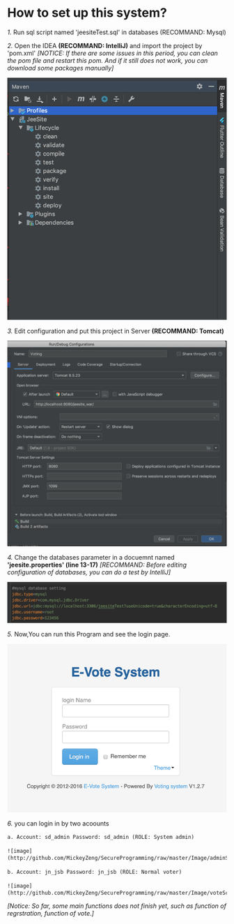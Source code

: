 **How to set up this system?**
==============================
  *1.* Run sql script named 'jeesiteTest.sql' in databases (RECOMMAND: Mysql)
  
  *2.* Open the IDEA **(RECOMMAND: IntelliJ)** and import the project by 'pom.xml' *[NOTICE: If there are some issues in this period, you can clean the pom file and restart this pom. And if it still does not work, you can download some packages manually]*
  
  ![image](http://github.com/MickeyZeng/SecureProgramming/raw/master/Image/pomscreenshot.png)
  
  *3.* Edit configuration and put this project in Server **(RECOMMAND: Tomcat)**
  
  ![image](http://github.com/MickeyZeng/SecureProgramming/raw/master/Image/configurationscreentshot.png)
  
  *4.* Change the databases parameter in a docuemnt named **'jeesite.properties' (line 13-17)** *[RECOMMAND: Before editing configuration of databases, you can do a test by IntelliJ]*
  
  ![image](http://github.com/MickeyZeng/SecureProgramming/raw/master/Image/JDBCscreenshot.png)
  
  *5.* Now,You can run this Program and see the login page. 
  
  ![image](http://github.com/MickeyZeng/SecureProgramming/raw/master/Image/loginscreenshot.png)
  
  *6.* you can login in by two acoounts
  
	a. Account: sd_admin Password: sd_admin (ROLE: System admin)
	
	![image](http://github.com/MickeyZeng/SecureProgramming/raw/master/Image/adminScreentshot.png)
	
	b. Account: jn_jsb Password: jn_jsb (ROLE: Normal voter)
	
	![image](http://github.com/MickeyZeng/SecureProgramming/raw/master/Image/voteScreentshot.png)
  
  *[Notice: So far, some main functions does not finish yet, such as function of regrstration, function of vote.]*
